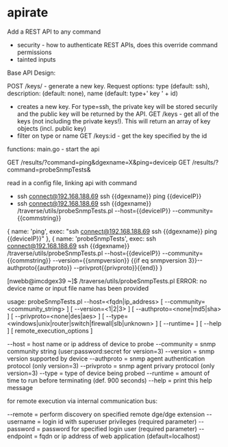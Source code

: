 # apirate
Add a REST API to any command

* security - how to authenticate REST APIs, does this override command permissions
* tainted inputs


Base API Design:

POST /keys/ - generate a new key. Request options: type (default: ssh), description: (default: none), name (default: type+' key ' + id)
 - creates a new key. For type=ssh, the private key will be stored securily and the public key will be returned by the API.
GET /keys - get all of the keys (not including the private keys!). This will return an array of key objects (incl. public key)
 - filter on type or name
GET /keys:id - get the key specified by the id




functions:
main.go - start the api

GET /results/?command=ping&dgexname=X&ping=deviceip
GET /results/?command=probeSnmpTests&

read in a config file, linking api with command
 - ssh connect@192.168.188.69 ssh {{dgexname}} ping {{deviceIP}}
 - ssh connect@192.168.188.69 ssh {{dgexname}} /traverse/utils/probeSnmpTests.pl --host={{deviceIP}} --community={{commstring}}


{
    name: 'ping',
    exec: "ssh connect@192.168.188.69 ssh {{dgexname}} ping {{deviceIP}}"
}, {
    name: 'probeSnmpTests',
    exec: ssh connect@192.168.188.69 ssh {{dgexname}} /traverse/utils/probeSnmpTests.pl --host={{deviceIP}} --community={{commstring}} --version={{snmpversion}} {{if eq snmpversion 3}}--authproto{{authproto}} --privprot{{privproto}}{{end}}
}


[nwebb@imcdgex39 ~]$ /traverse/utils/probeSnmpTests.pl
ERROR: no device name or input file name has been provided

  usage: probeSnmpTests.pl --host=<fqdn|ip_address>
         [ --community=<community_string> ]      [ --version=<1|2|3> ]
         [ --authproto=<none|md5|sha> ] [ --privproto=<none|des|aes> ]
         [ --type=<windows|unix|router|switch|firewall|slb|unknown>  ]
         [ --runtime=<seconds> ] [ --help ] [ remote_execution_options ]

  --host      = host name or ip address of device to probe
  --community = snmp community string (user:password:secret for version=3)
  --version   = snmp version supported by device
  --authproto = snmp agent authentication protocol        (only version=3)
  --privproto = snmp agent privary protocol               (only version=3)
  --type      = type of device being probed
  --runtime     = amount of time to run before terminating (def. 900 seconds)
  --help      = print this help message

  for remote execution via internal communication bus:

  --remote    = perform discovery on specified remote dge/dge extension
  --username  = login id with superuser privileges    (required parameter)
  --password  = password for specified login user     (required parameter)
  --endpoint  = fqdn or ip address of web application (default=localhost)

